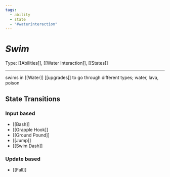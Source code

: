 ```yaml
---
tags:
  - ability
  - state
  - "#waterinteraction"
---
```

# _Swim_

Type: [[Abilities]], [[Water Interaction]], [[States]]

----

swims in [[Water]]
[[upgrades]] to go through different types; water, lava, poison


## State Transitions

### Input based

* [[Bash]]
* [[Grapple Hook]]
* [[Ground Pound]]
* [[Jump]]
* [[Swim Dash]]

### Update based

* [[Fall]]